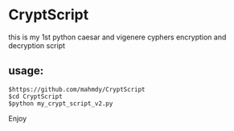 # CryptScript

this is my 1st python caesar and vigenere cyphers encryption and decryption script

## usage:

```
$https://github.com/mahmdy/CryptScript
$cd CryptScript
$python my_crypt_script_v2.py
```
Enjoy
